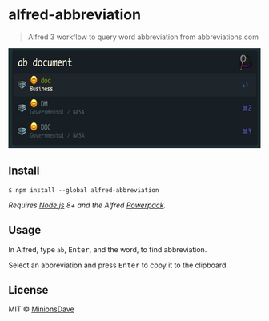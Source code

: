 # alfred-abbreviation

> Alfred 3 workflow to query word abbreviation from abbreviations.com

<img src="screenshot.jpg" height="200">


## Install

```
$ npm install --global alfred-abbreviation
```

*Requires [Node.js](https://nodejs.org) 8+ and the Alfred [Powerpack](https://www.alfredapp.com/powerpack/).*


## Usage

In Alfred, type `ab`, <kbd>Enter</kbd>, and the word, to find abbreviation.

Select an abbreviation and press <kbd>Enter</kbd> to copy it to the clipboard.


## License

MIT © [MinionsDave](https://github.com/MinionsDave)
